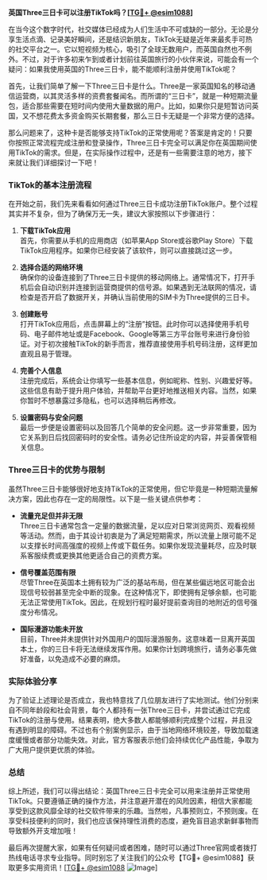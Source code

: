 **英国Three三日卡可以注册TikTok吗？[[TG💪+ @esim1088](https://t.me/s/esim1088)]**

在当今这个数字时代，社交媒体已经成为人们生活中不可或缺的一部分。无论是分享生活点滴、记录美好瞬间，还是结识新朋友，TikTok无疑是近年来最炙手可热的社交平台之一。它以短视频为核心，吸引了全球无数用户，而英国自然也不例外。不过，对于许多初来乍到或者计划前往英国旅行的小伙伴来说，可能会有一个疑问：如果我使用英国的Three三日卡，能不能顺利注册并使用TikTok呢？

首先，让我们简单了解一下Three三日卡是什么。Three是一家英国知名的移动通信运营商，以其灵活多样的资费套餐闻名。而所谓的“三日卡”，就是一种短期流量包，适合那些需要在短时间内使用大量数据的用户。比如，如果你只是短暂访问英国，又不想花费太多资金购买长期套餐，那么三日卡无疑是一个非常方便的选择。

那么问题来了，这种卡是否能够支持TikTok的正常使用呢？答案是肯定的！只要你按照正常流程完成注册和登录操作，Three三日卡完全可以满足你在英国期间使用TikTok的需求。但是，在实际操作过程中，还是有一些需要注意的地方，接下来就让我们详细探讨一下吧！

### TikTok的基本注册流程

在开始之前，我们先来看看如何通过Three三日卡成功注册TikTok账户。整个过程其实并不复杂，但为了确保万无一失，建议大家按照以下步骤进行：

1. **下载TikTok应用**  
   首先，你需要从手机的应用商店（如苹果App Store或谷歌Play Store）下载TikTok应用程序。如果你已经安装了该软件，则可以直接跳过这一步。

2. **选择合适的网络环境**  
   确保你的设备连接到了Three三日卡提供的移动网络上。通常情况下，打开手机后会自动识别并连接到运营商提供的信号源。如果遇到无法联网的情况，请检查是否开启了数据开关，并确认当前使用的SIM卡为Three提供的三日卡。

3. **创建账号**  
   打开TikTok应用后，点击屏幕上的“注册”按钮。此时你可以选择使用手机号码、电子邮件地址或是Facebook、Google等第三方平台账号来进行身份验证。对于初次接触TikTok的新手而言，推荐直接使用手机号码注册，这样更加直观且易于管理。

4. **完善个人信息**  
   注册完成后，系统会让你填写一些基本信息，例如昵称、性别、兴趣爱好等。这些信息有助于提升用户体验，并帮助平台更好地推送相关内容。当然，如果你暂时不想暴露过多隐私，也可以选择稍后再修改。

5. **设置密码与安全问题**  
   最后一步便是设置密码以及回答几个简单的安全问题。这一步非常重要，因为它关系到日后找回密码时的安全性。请务必记住所设定的内容，并妥善保管相关信息。

### Three三日卡的优势与限制

虽然Three三日卡能够很好地支持TikTok的正常使用，但它毕竟是一种短期流量解决方案，因此也存在一定的局限性。以下是一些关键点供参考：

- **流量充足但并非无限**  
  Three三日卡通常包含一定量的数据流量，足以应对日常浏览网页、观看视频等活动。然而，由于其设计初衷是为了满足短期需求，所以流量上限可能不足以支撑长时间高强度的视频上传或下载任务。如果你发现流量耗尽，应及时联系客服续费或更换其他更适合自己的资费方案。

- **信号覆盖范围有限**  
  尽管Three在英国本土拥有较为广泛的基站布局，但在某些偏远地区可能会出现信号较弱甚至完全中断的现象。在这种情况下，即使拥有足够余额，也可能无法正常使用TikTok。因此，在规划行程时最好提前查询目的地附近的信号强度分布情况。

- **国际漫游功能未开放**  
  目前，Three并未提供针对外国用户的国际漫游服务。这意味着一旦离开英国本土，你的三日卡将无法继续发挥作用。如果你计划跨境旅行，请务必事先做好准备，以免造成不必要的麻烦。

### 实际体验分享

为了验证上述理论是否成立，我也特意找了几位朋友进行了实地测试。他们分别来自不同年龄段和社会背景，每个人都持有一张Three三日卡，并尝试通过它完成TikTok的注册与使用。结果表明，绝大多数人都能够顺利完成整个过程，并且没有遇到明显的障碍。不过也有个别案例显示，由于当地网络环境较差，导致加载速度缓慢或者部分功能失效。对此，官方客服表示他们会持续优化产品性能，争取为广大用户提供更优质的体验。

### 总结

综上所述，我们可以得出结论：英国Three三日卡完全可以用来注册并正常使用TikTok。只要遵循正确的操作方法，并注意避开潜在的风险因素，相信大家都能享受到这款风靡全球的社交软件带来的乐趣。当然啦，凡事预则立，不预则废。在享受科技便利的同时，我们也应该保持理性消费的态度，避免盲目追求新鲜事物而导致额外开支增加哦！

最后再次提醒大家，如果有任何疑问或者困难，随时可以通过Three官网或者拨打热线电话寻求专业指导。同时别忘了关注我们的公众号【TG💪+ @esim1088】获取更多实用资讯！[[TG💪+ @esim1088](https://t.me/s/esim1088) ![Image](https://i.postimg.cc/4NQfJmqS/Snipaste-2025-05-13-00-14-12.png)]